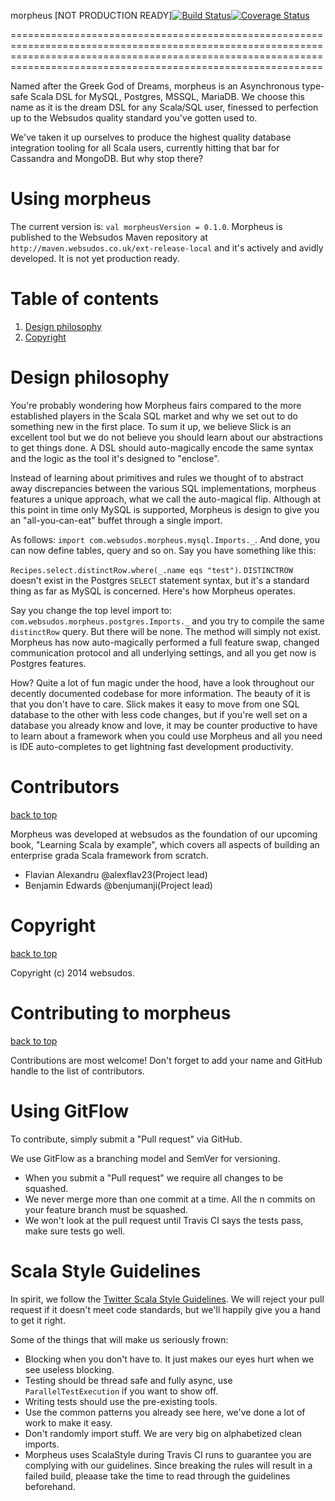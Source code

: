 morpheus [NOT PRODUCTION READY][![Build Status](https://travis-ci.org/websudosuk/morpheus.svg)](https://travis-ci.org/websudosuk/morpheus)[![Coverage Status](https://img.shields.io/coveralls/websudosuk/morpheus.svg)](https://coveralls.io/r/websudosuk/morpheus)

========================================================================================================================================================================================================================

Named after the Greek God of Dreams, morpheus is an Asynchronous type-safe Scala DSL for MySQL, Postgres, MSSQL, 
MariaDB. We choose this name as it is the dream DSL for any Scala/SQL user, finessed to perfection up to the Websudos quality standard you've gotten 
used to.

We've taken it up ourselves to produce the highest quality database integration tooling for all Scala users, 
currently hitting that bar for Cassandra and MongoDB. But why stop there?


Using morpheus
==============

The current version is: ```val morpheusVersion = 0.1.0```.
Morpheus is published to the Websudos Maven repository at ```http://maven.websudos.co.uk/ext-release-local``` and it's actively and avidly developed. It is 
not yet production ready.

<a id="table-of-contents">Table of contents</a>
===============================================
<ol>
  <li><a href="#design-philosophy">Design philosophy</a></li>
  <li><a href="#copyright">Copyright</a></li>
</ol>


<a id="design-philosophy">Design philosophy</a>
=====================================

You're probably wondering how Morpheus fairs compared to the more established players in the Scala SQL market and why we set out to do something new in the 
first place. To sum it up, we believe Slick is an excellent tool but we do not believe you should learn about our abstractions to get things done. A DSL 
should auto-magically encode the same syntax and the logic as the tool it's designed to "enclose".

Instead of learning about primitives and rules we thought of to abstract away discrepancies between the various SQL implementations, 
morpheus features a unique approach, what we call the auto-magical flip. Although at this point in time only MySQL is supported, 
Morpheus is design to give you an "all-you-can-eat" buffet through a single import.

As follows: ```import com.websudos.morpheus.mysql.Imports._```. And done, you can now define tables, query and so on. Say you have something like this:

```Recipes.select.distinctRow.where(_.name eqs "test")```. ```DISTINCTROW``` doesn't exist in the Postgres ```SELECT``` statement syntax, 
but it's a standard thing as far as MySQL is concerned. Here's how Morpheus operates.

Say you change the top level import to: ```com.websudos.morpheus.postgres.Imports._``` and you try to compile the same ```distinctRow``` query. But there 
will be none. The method will simply not exist. Morpheus has now auto-magically performed a full feature swap, 
changed communication protocol and all underlying settings, and all you get now is Postgres features.

How? Quite a lot of fun magic under the hood, have a look throughout our decently documented codebase for more information. The beauty of it is that you 
don't have to care. Slick makes it easy to move from one SQL database to the other with less code changes, but if you're well set on a database you already 
know and love, it may be counter productive to have to learn about a framework when you could use Morpheus and all you need is IDE auto-completes to get 
lightning fast development productivity. 



<a id="contributors">Contributors</a>
=====================================
<a href="#table-of-contents">back to top</a>

Morpheus was developed at websudos as the foundation of our upcoming book, "Learning Scala by example", which covers all aspects of building an enterprise 
grada Scala framework from scratch.

* Flavian Alexandru @alexflav23(Project lead)
* Benjamin Edwards @benjumanji(Project lead)

<a id="copyright">Copyright</a>
===============================
<a href="#table-of-contents">back to top</a>

Copyright (c) 2014 websudos.


Contributing to morpheus
=======================
<a href="#table-of-contents">back to top</a>

Contributions are most welcome! Don't forget to add your name and GitHub handle to the list of contributors.

<a id="git-flow">Using GitFlow</a>
==================================

To contribute, simply submit a "Pull request" via GitHub.

We use GitFlow as a branching model and SemVer for versioning.

- When you submit a "Pull request" we require all changes to be squashed.
- We never merge more than one commit at a time. All the n commits on your feature branch must be squashed.
- We won't look at the pull request until Travis CI says the tests pass, make sure tests go well.

<a id="style-guidelines">Scala Style Guidelines</a>
===================================================

In spirit, we follow the [Twitter Scala Style Guidelines](http://twitter.github.io/effectivescala/).
We will reject your pull request if it doesn't meet code standards, but we'll happily give you a hand to get it right.

Some of the things that will make us seriously frown:

- Blocking when you don't have to. It just makes our eyes hurt when we see useless blocking.
- Testing should be thread safe and fully async, use ```ParallelTestExecution``` if you want to show off.
- Writing tests should use the pre-existing tools.
- Use the common patterns you already see here, we've done a lot of work to make it easy.
- Don't randomly import stuff. We are very big on alphabetized clean imports.
- Morpheus uses ScalaStyle during Travis CI runs to guarantee you are complying with our guidelines. Since breaking the rules will result in a failed build, 
pleaase take the time to read through the guidelines beforehand.


